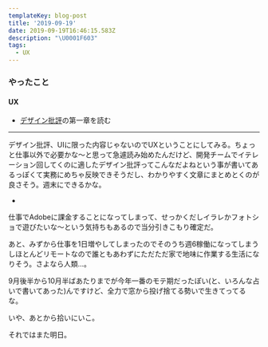 ```yaml
---
templateKey: blog-post
title: '2019-09-19'
date: 2019-09-19T16:46:15.583Z
description: "\U0001F603"
tags:
  - UX
---
```

### やったこと

#### UX

* [デザイン批評](https://www.amazon.co.jp/dp/4802510209/)の第一章を読む
-----

デザイン批評、UIに限った内容じゃないのでUXということにしてみる。ちょっと仕事以外で必要かな〜と思って急遽読み始めたんだけど、開発チームでイテレーション回してくのに適したデザイン批評ってこんなだよねという事が書いてあるっぽくて実務にめちゃ反映できそうだし、わかりやすく文章にまとめとくのが良さそう。週末にできるかな。

*

仕事でAdobeに課金することになってしまって、せっかくだしイラレかフォトショで遊びたいな〜という気持ちもあるので当分引きこもり確定だ。


あと、みずから仕事を1日増やしてしまったのでそのうち週6稼働になってしまうしほとんどリモートなので誰ともあわずにただただ家で地味に作業する生活になりそう。さよなら人類…。


9月後半から10月半ばあたりまでが今年一番のモテ期だったぽい(と、いろんな占いで書いてあった)んですけど、全力で窓から投げ捨てる勢いで生きてってるな。


いや、あとから拾いにいこ。


それではまた明日。
